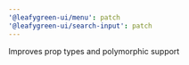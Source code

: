 ```yaml
---
'@leafygreen-ui/menu': patch
'@leafygreen-ui/search-input': patch
---
```


Improves prop types and polymorphic support
